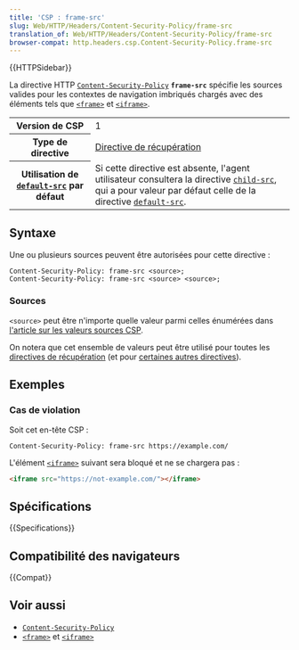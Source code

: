 ```yaml
---
title: 'CSP : frame-src'
slug: Web/HTTP/Headers/Content-Security-Policy/frame-src
translation_of: Web/HTTP/Headers/Content-Security-Policy/frame-src
browser-compat: http.headers.csp.Content-Security-Policy.frame-src
---
```

{{HTTPSidebar}}

La directive HTTP [`Content-Security-Policy`](/fr/docs/Web/HTTP/Headers/Content-Security-Policy) **`frame-src`** spécifie les sources valides pour les contextes de navigation imbriqués chargés avec des éléments tels que [`<frame>`](/fr/docs/Web/HTML/Element/frame) et [`<iframe>`](/fr/docs/Web/HTML/Element/iframe).

<table class="properties">
  <tbody>
    <tr>
      <th scope="row">Version de CSP</th>
      <td>1</td>
    </tr>
    <tr>
      <th scope="row">Type de directive</th>
      <td><a href="/fr/docs/Glossary/Fetch_directive">Directive de récupération</a></td>
    </tr>
    <tr>
      <th scope="row">Utilisation de <a href="/fr/docs/Web/HTTP/Headers/Content-Security-Policy/default-src"><code>default-src</code></a> par défaut</th>
      <td>
        Si cette directive est absente, l'agent utilisateur consultera la directive <a href="/fr/docs/Web/HTTP/Headers/Content-Security-Policy/child-src"><code>child-src</code></a>, qui a pour valeur par défaut celle de la directive <a href="/fr/docs/Web/HTTP/Headers/Content-Security-Policy/default-src"><code>default-src</code></a>.
      </td>
    </tr>
  </tbody>
</table>

## Syntaxe

Une ou plusieurs sources peuvent être autorisées pour cette directive&nbsp;:

```http
Content-Security-Policy: frame-src <source>;
Content-Security-Policy: frame-src <source> <source>;
```

### Sources

`<source>` peut être n'importe quelle valeur parmi celles énumérées dans [l'article sur les valeurs sources CSP](/fr/docs/Web/HTTP/Headers/Content-Security-Policy/Sources#sources).

On notera que cet ensemble de valeurs peut être utilisé pour toutes les [directives de récupération](/fr/docs/Glossary/Fetch_directive) (et pour [certaines autres directives](/fr/docs/Web/HTTP/Headers/Content-Security-Policy/Sources#directives_associées)).

## Exemples

### Cas de violation

Soit cet en-tête CSP&nbsp;:

```http
Content-Security-Policy: frame-src https://example.com/
```

L'élément [`<iframe>`](/fr/docs/Web/HTML/Element/iframe) suivant sera bloqué et ne se chargera pas&nbsp;:

```html
<iframe src="https://not-example.com/"></iframe>
```

## Spécifications

{{Specifications}}

## Compatibilité des navigateurs

{{Compat}}

## Voir aussi

- [`Content-Security-Policy`](/fr/docs/Web/HTTP/Headers/Content-Security-Policy)
- [`<frame>`](/fr/docs/Web/HTML/Element/frame) et [`<iframe>`](/fr/docs/Web/HTML/Element/iframe)
